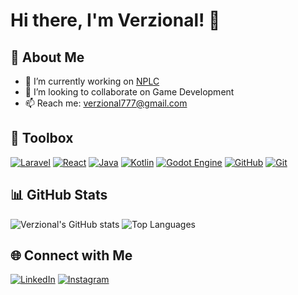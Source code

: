 # Hi there, I'm Verzional! 👋

## 🚀 About Me
- 🔭 I’m currently working on [NPLC](https://github.com/Verzional/NPLC)
- 👯 I’m looking to collaborate on Game Development
- 📫 Reach me: [verzional777@gmail.com](mailto:verzional777@gmail.com)

## 🧰 Toolbox	
[![Laravel](https://img.shields.io/badge/Laravel-%23FF2D20.svg?logo=laravel&logoColor=white)](#)
[![React](https://img.shields.io/badge/React-%2320232a.svg?logo=react&logoColor=%2361DAFB)](#)
[![Java](https://img.shields.io/badge/Java-%23ED8B00.svg?logo=openjdk&logoColor=white)](#)
[![Kotlin](https://img.shields.io/badge/Kotlin-%237F52FF.svg?logo=kotlin&logoColor=white)](#)
[![Godot Engine](https://img.shields.io/badge/Godot-%23FFFFFF.svg?logo=godot-engine)](#)
[![GitHub](https://img.shields.io/badge/GitHub-%23121011.svg?logo=github&logoColor=white)](#)
[![Git](https://img.shields.io/badge/Git-F05032?logo=git&logoColor=fff)](#)

## 📊 GitHub Stats
![Verzional's GitHub stats](https://github-readme-stats.vercel.app/api?username=Verzional&show_icons=true&theme=radical)
![Top Languages](https://github-readme-stats.vercel.app/api/top-langs/?username=Verzional&layout=compact&theme=radical)

## 🌐 Connect with Me
[![LinkedIn](https://img.shields.io/badge/Linkedin-%230077B5.svg?logo=linkedin&logoColor=white)](https://www.linkedin.com/in/valentinomg)
[![Instagram](https://img.shields.io/badge/Instagram-%23E4405F.svg?logo=Instagram&logoColor=white)](https://instagram.com/valentino.m.g)
